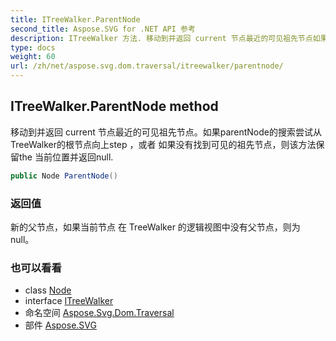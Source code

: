```yaml
---
title: ITreeWalker.ParentNode
second_title: Aspose.SVG for .NET API 参考
description: ITreeWalker 方法. 移动到并返回 current 节点最近的可见祖先节点如果parentNode的搜索尝试从TreeWalker的根节点向上step 或者 如果没有找到可见的祖先节点则该方法保留the 当前位置并返回null.
type: docs
weight: 60
url: /zh/net/aspose.svg.dom.traversal/itreewalker/parentnode/
---
```

## ITreeWalker.ParentNode method

移动到并返回 current 节点最近的可见祖先节点。如果parentNode的搜索尝试从TreeWalker的根节点向上step ，或者 如果没有找到可见的祖先节点，则该方法保留the 当前位置并返回null.

```csharp
public Node ParentNode()
```

### 返回值

新的父节点，如果当前节点 在 TreeWalker 的逻辑视图中没有父节点，则为 null。

### 也可以看看

* class [Node](../../../aspose.svg.dom/node/)
* interface [ITreeWalker](../)
* 命名空间 [Aspose.Svg.Dom.Traversal](../../itreewalker/)
* 部件 [Aspose.SVG](../../../)


